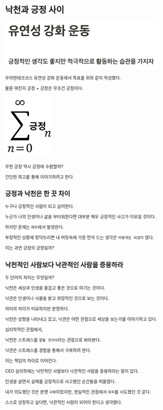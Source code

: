 # 낙천과 긍정 사이

![유연성 강화 운동.jpg](%EC%9C%A0%EC%97%B0%EC%84%B1%20%EA%B0%95%ED%99%94%20%EC%9A%B4%EB%8F%99.jpg)

우아한테크코스 유연성 강화 운동에서 목표를 위와 같이 작성했다.

물론 여전히 긍정 + 긍정은 무조건 긍정이다.

![무한긍정.png](%EB%AC%B4%ED%95%9C%EA%B8%8D%EC%A0%95.png)

무한 긍정 역시 긍정에 수렴할까?

간단한 회고를 통해 이야기하려고 한다.

## 긍정과 낙천은 한 끗 차이

누구나 긍정적인 사람이 되고 싶어한다.

누군가 나의 인생이나 삶을 부러워한다면 대부분 매우 긍정적인 사고가 이유일 것이다.

하지만 문제는 `매우`에서 발생한다.

부정적인 상황에 맞닥뜨리면 내 머릿속에 가장 먼저 드는 생각은 `어떻게든 되겠지` 였다.

이는 과연 긍정의 긍정일까? 

## 낙천적인 사람보다 낙관적인 사람을 증용하라

두 단어의 차이는 무엇일까? 

낙천은 세상과 인생을 즐겁고 좋은 것으로 여기는 것이다.

낙관은 인생이나 사물을 밝고 희망적인 것으로 보는 것이다.

의미의 차이가 미묘하지만 분명하다.

낙천은 성향을 나타내고 있고, 낙관은 어떤 관점으로 세상을 보는가를 이야기하고 있다.

심리학적인 관점에서,

낙천은 스트레스를 `잘될 것이야`라는 관점으로 바라본다.

낙관은 스트레스를 경험을 통해서 극복하려 한다.

이는 책임의 차이로 이어진다.

CEO 심리학에는 낙천적인 사람보다 낙관적인 사람을 증용하라는 말이 있다.

인생을 살면서 실패를 긍정적으로 사고했던 순간들을 떠올렸다.

내가 의도했던 것은 분명 `극복`이었지만, 현실적인 관점에서 `회피`를 시도했던 것 같다.

스스로 성장하고 싶다면, 낙관적인 사람이 되어야 한다고 생각했다.


